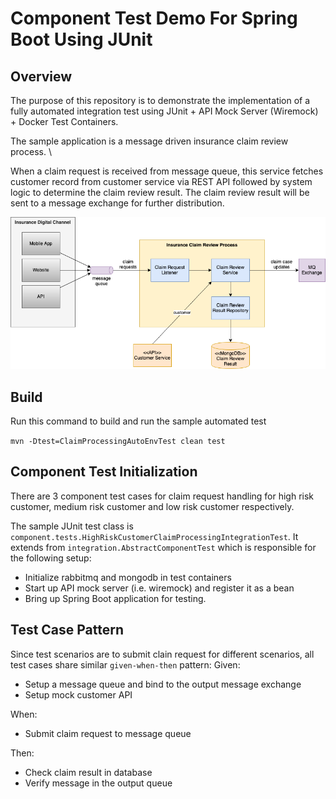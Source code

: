 # Component Test Demo For Spring Boot Using JUnit

## Overview
The purpose of this repository is to demonstrate the implementation of a fully automated integration test using JUnit + API Mock Server (Wiremock) + Docker Test Containers.

The sample application is a message driven insurance claim review process. \

When a claim request is received from message queue, this service fetches customer record from customer service via REST API followed by system logic to determine the claim review result.
The claim review result will be sent to a message exchange for further distribution.

![Application Component Diagram](https://github.com/gavinklfong/spring-junit-test-container-demo/blob/main/blob/Sample_App.png?raw=true)

## Build

Run this command to build and run the sample automated test

`mvn -Dtest=ClaimProcessingAutoEnvTest clean test`

## Component Test Initialization

There are 3 component test cases for claim request handling for high risk customer, medium risk customer and low risk customer respectively.

The sample JUnit test class is `component.tests.HighRiskCustomerClaimProcessingIntegrationTest`. It extends from `integration.AbstractComponentTest` which is responsible for the following setup:
- Initialize rabbitmq and mongodb in test containers
- Start up API mock server (i.e. wiremock) and register it as a bean
- Bring up Spring Boot application for testing.

## Test Case Pattern

Since test scenarios are to submit clain request for different scenarios, all test cases share similar `given-when-then` pattern:
Given:
- Setup a message queue and bind to the output message exchange
- Setup mock customer API

When:
- Submit claim request to message queue

Then:
- Check claim result in database
- Verify message in the output queue
